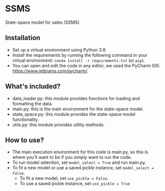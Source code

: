 # SSMS

State-space model for sales (SSMS).

## Installation

- Set up a virtual environment using Python 3.9.
- Install the requirements by running the following command in your virtual environment: ```conda install -r requirements.txt``` (or ```pip```).
- You can open and edit the code in any editor, we used the PyCharm IDE: https://www.jetbrains.com/pycharm/.

## What's included?

- data_loader.py: this module provides functions for loading and formatting the data.
- main.py: this is the main environment for the state-space model.
- state_space.py: this module provides the state-space model functionality.
- utils.py: this module provides utility methods.

## How to use?

- The main execution environment for this code is main.py, so this is where you'll want to be if you simply want to run
  the code.
- To run model selection, set ```model_select = True``` and run main.py.
- To fit a new model or use a saved pickle instance, set ```model_select = False```.
    - To fit a new model, set ```use_pickle = False```.
    - To use a saved pickle instance, set ```use_pickle = True```
